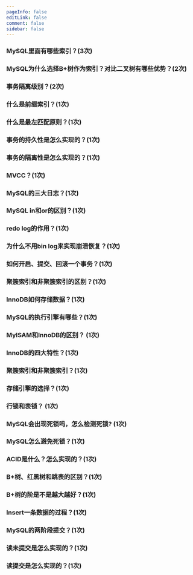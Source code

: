 ```yaml
---
pageInfo: false
editLink: false
comment: false
sidebar: false
---
```


### MySQL里面有哪些索引？(3次)

### MySQL为什么选择B+树作为索引？对比二叉树有哪些优势？(2次)

### 事务隔离级别？(2次)

### 什么是前缀索引？(1次)

### 什么是最左匹配原则？(1次)

### 事务的持久性是怎么实现的？(1次)

### 事务的隔离性是怎么实现的？(1次)

### MVCC？(1次)


### MySQL的三大日志？(1次)

### MySQL in和or的区别？(1次)

### redo log的作用？(1次)

### 为什么不用bin log来实现崩溃恢复？(1次)


### 如何开启、提交、回滚一个事务？(1次)

### 聚簇索引和非聚簇索引的区别？(1次)

### InnoDB如何存储数据？(1次)

### MySQL的执行引擎有哪些？(1次)

### MyISAM和InnoDB的区别？ (1次)

### InnoDB的四大特性？(1次)

### 聚簇索引和非聚簇索引？(1次)

### 存储引擎的选择？(1次)

### 行锁和表锁？ (1次)

### MySQL会出现死锁吗，怎么检测死锁? (1次)

### MySQL怎么避免死锁？(1次)


### ACID是什么？怎么实现的？(1次)

### B+树、红黑树和跳表的区别？(1次)

### B+树的阶是不是越大越好？(1次)

### Insert一条数据的过程？(1次)

### MySQL的两阶段提交？(1次)


### 读未提交是怎么实现的？(1次)

### 读提交是怎么实现的？(1次)